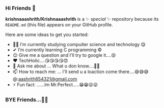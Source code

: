 ### Hi Friends 👋


**krishnaaashrith/Krishnaaashrith** is a ✨ _special_ ✨ repository because its `README.md` (this file) appears on your GitHub profile.

Here are some ideas to get you started:

- 👨‍🎓 I’m currently studying compuiter science and technology 😋
- ✔ I’m currently learning C programming ©
- 😉 Give me a question and I'll try to google it....😝 
- ❤ TechHolic....😘😘😘😘😍
- 💬 Ask me about ... What u don know....🥱🥱
- 📫 How to reach me: ... I'll send u a loaction come there....😅😅😅 @:aashrith654321@gmail.com
- ⚡ Fun fact: ......Im Mr.Perfect.....😁😁😜😜

### BYE Friends...👋👋

